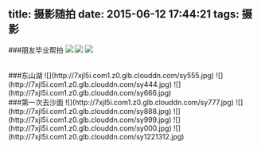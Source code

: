 title: 摄影随拍
date: 2015-06-12 17:44:21
tags: 摄影
---

###朋友毕业帮拍
![](http://7xjl5i.com1.z0.glb.clouddn.com/sy222.jpg) <!-- more --> ![](http://7xjl5i.com1.z0.glb.clouddn.com/sy111.jpg)
![](http://7xjl5i.com1.z0.glb.clouddn.com/sy333.jpg)

<br>
###东山湖
![](http://7xjl5i.com1.z0.glb.clouddn.com/sy555.jpg)
![](http://7xjl5i.com1.z0.glb.clouddn.com/sy444.jpg)
![](http://7xjl5i.com1.z0.glb.clouddn.com/sy666.jpg)

<br>
###第一次去沙面
![](http://7xjl5i.com1.z0.glb.clouddn.com/sy777.jpg)
![](http://7xjl5i.com1.z0.glb.clouddn.com/sy888.jpg)
![](http://7xjl5i.com1.z0.glb.clouddn.com/sy999.jpg)
![](http://7xjl5i.com1.z0.glb.clouddn.com/sy000.jpg)
![](http://7xjl5i.com1.z0.glb.clouddn.com/sy1221312.jpg)

